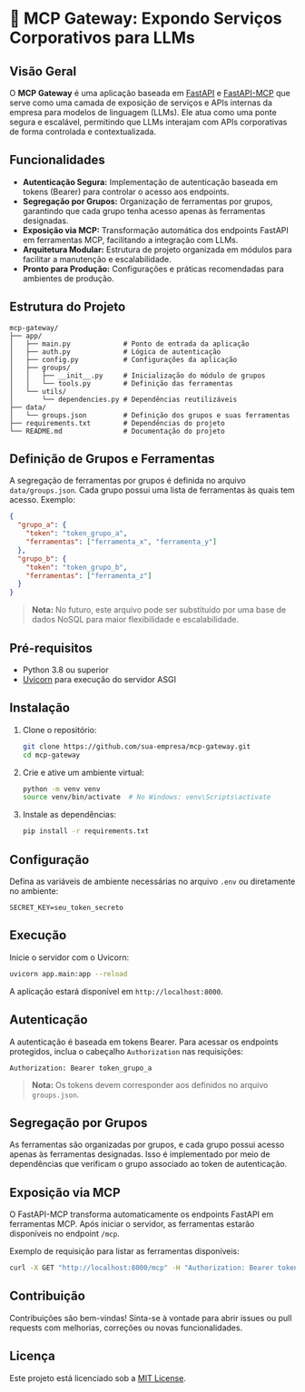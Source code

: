 # 🧠 MCP Gateway: Expondo Serviços Corporativos para LLMs

## Visão Geral

O **MCP Gateway** é uma aplicação baseada em [FastAPI](https://fastapi.tiangolo.com/) e [FastAPI-MCP](https://github.com/tadata-org/fastapi_mcp) que serve como uma camada de exposição de serviços e APIs internas da empresa para modelos de linguagem (LLMs). Ele atua como uma ponte segura e escalável, permitindo que LLMs interajam com APIs corporativas de forma controlada e contextualizada.

## Funcionalidades

* **Autenticação Segura:** Implementação de autenticação baseada em tokens (Bearer) para controlar o acesso aos endpoints.
* **Segregação por Grupos:** Organização de ferramentas por grupos, garantindo que cada grupo tenha acesso apenas às ferramentas designadas.
* **Exposição via MCP:** Transformação automática dos endpoints FastAPI em ferramentas MCP, facilitando a integração com LLMs.
* **Arquitetura Modular:** Estrutura de projeto organizada em módulos para facilitar a manutenção e escalabilidade.
* **Pronto para Produção:** Configurações e práticas recomendadas para ambientes de produção.

## Estrutura do Projeto

```
mcp-gateway/
├── app/
│   ├── main.py             # Ponto de entrada da aplicação
│   ├── auth.py             # Lógica de autenticação
│   ├── config.py           # Configurações da aplicação
│   ├── groups/
│   │   ├── __init__.py     # Inicialização do módulo de grupos
│   │   └── tools.py        # Definição das ferramentas
│   └── utils/
│       └── dependencies.py # Dependências reutilizáveis
├── data/
│   └── groups.json         # Definição dos grupos e suas ferramentas
├── requirements.txt        # Dependências do projeto
└── README.md               # Documentação do projeto
```

## Definição de Grupos e Ferramentas

A segregação de ferramentas por grupos é definida no arquivo `data/groups.json`. Cada grupo possui uma lista de ferramentas às quais tem acesso. Exemplo:

```json
{
  "grupo_a": {
    "token": "token_grupo_a",
    "ferramentas": ["ferramenta_x", "ferramenta_y"]
  },
  "grupo_b": {
    "token": "token_grupo_b",
    "ferramentas": ["ferramenta_z"]
  }
}
```

> **Nota:** No futuro, este arquivo pode ser substituído por uma base de dados NoSQL para maior flexibilidade e escalabilidade.

## Pré-requisitos

* Python 3.8 ou superior
* [Uvicorn](https://www.uvicorn.org/) para execução do servidor ASGI

## Instalação

1. Clone o repositório:

   ```bash
   git clone https://github.com/sua-empresa/mcp-gateway.git
   cd mcp-gateway
   ```

2. Crie e ative um ambiente virtual:

   ```bash
   python -m venv venv
   source venv/bin/activate  # No Windows: venv\Scripts\activate
   ```

3. Instale as dependências:

   ```bash
   pip install -r requirements.txt
   ```

## Configuração

Defina as variáveis de ambiente necessárias no arquivo `.env` ou diretamente no ambiente:

```
SECRET_KEY=seu_token_secreto
```

## Execução

Inicie o servidor com o Uvicorn:

```bash
uvicorn app.main:app --reload
```

A aplicação estará disponível em `http://localhost:8000`.

## Autenticação

A autenticação é baseada em tokens Bearer. Para acessar os endpoints protegidos, inclua o cabeçalho `Authorization` nas requisições:

```
Authorization: Bearer token_grupo_a
```

> **Nota:** Os tokens devem corresponder aos definidos no arquivo `groups.json`.

## Segregação por Grupos

As ferramentas são organizadas por grupos, e cada grupo possui acesso apenas às ferramentas designadas. Isso é implementado por meio de dependências que verificam o grupo associado ao token de autenticação.

## Exposição via MCP

O FastAPI-MCP transforma automaticamente os endpoints FastAPI em ferramentas MCP. Após iniciar o servidor, as ferramentas estarão disponíveis no endpoint `/mcp`.

Exemplo de requisição para listar as ferramentas disponíveis:

```bash
curl -X GET "http://localhost:8000/mcp" -H "Authorization: Bearer token_grupo_a"
```

## Contribuição

Contribuições são bem-vindas! Sinta-se à vontade para abrir issues ou pull requests com melhorias, correções ou novas funcionalidades.

## Licença

Este projeto está licenciado sob a [MIT License](LICENSE).